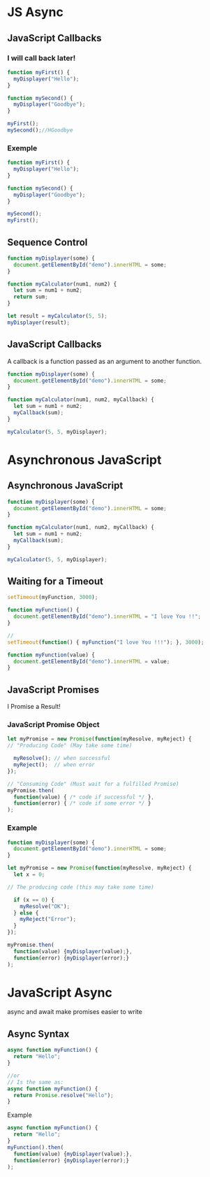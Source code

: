 # JS Async
## JavaScript Callbacks
### I will call back later!

```js
function myFirst() {
  myDisplayer("Hello");
}

function mySecond() {
  myDisplayer("Goodbye");
}

myFirst();
mySecond();//HGoodbye
```
### Exemple
```js
function myFirst() {
  myDisplayer("Hello");
}

function mySecond() {
  myDisplayer("Goodbye");
}

mySecond();
myFirst(); 
```
## Sequence Control
```js
function myDisplayer(some) {
  document.getElementById("demo").innerHTML = some;
}

function myCalculator(num1, num2) {
  let sum = num1 + num2;
  return sum;
}

let result = myCalculator(5, 5);
myDisplayer(result);
```

## JavaScript Callbacks
A callback is a function passed as an argument to another function.
```js
function myDisplayer(some) {
  document.getElementById("demo").innerHTML = some;
}

function myCalculator(num1, num2, myCallback) {
  let sum = num1 + num2;
  myCallback(sum);
}

myCalculator(5, 5, myDisplayer);
```

# Asynchronous JavaScript
## Asynchronous JavaScript
```js
function myDisplayer(some) {
  document.getElementById("demo").innerHTML = some;
}

function myCalculator(num1, num2, myCallback) {
  let sum = num1 + num2;
  myCallback(sum);
}

myCalculator(5, 5, myDisplayer);
```
## Waiting for a Timeout
```js
setTimeout(myFunction, 3000);

function myFunction() {
  document.getElementById("demo").innerHTML = "I love You !!";
}

//
setTimeout(function() { myFunction("I love You !!!"); }, 3000);

function myFunction(value) {
  document.getElementById("demo").innerHTML = value;
}
```
## JavaScript Promises
I Promise a Result!
### JavaScript Promise Object
```js
let myPromise = new Promise(function(myResolve, myReject) {
// "Producing Code" (May take some time)

  myResolve(); // when successful
  myReject();  // when error
});

// "Consuming Code" (Must wait for a fulfilled Promise)
myPromise.then(
  function(value) { /* code if successful */ },
  function(error) { /* code if some error */ }
);
```
### Example
```js
function myDisplayer(some) {
  document.getElementById("demo").innerHTML = some;
}

let myPromise = new Promise(function(myResolve, myReject) {
  let x = 0;

// The producing code (this may take some time)

  if (x == 0) {
    myResolve("OK");
  } else {
    myReject("Error");
  }
});

myPromise.then(
  function(value) {myDisplayer(value);},
  function(error) {myDisplayer(error);}
);
```
# JavaScript Async
async and await make promises easier to write
## Async Syntax
```js
async function myFunction() {
  return "Hello";
}

//or
// Is the same as:
async function myFunction() {
  return Promise.resolve("Hello");
}
```
Example
```js
async function myFunction() {
  return "Hello";
}
myFunction().then(
  function(value) {myDisplayer(value);},
  function(error) {myDisplayer(error);}
);
```
